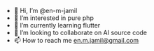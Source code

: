 - 👋 Hi, I’m @en-m-jamil
- 👀 I’m interested in pure php
- 🌱 I’m currently learning flutter
- 💞️ I’m looking to collaborate on AI source code
- 📫 How to reach me en.m.jamil@gmail.com

<!---
en-m-jamil/en-m-jamil is a ✨ special ✨ repository because its `README.md` (this file) appears on your GitHub profile.
You can click the Preview link to take a look at your changes.
--->
